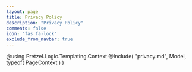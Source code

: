 ```yaml
---
layout: page
title: Privacy Policy
description: "Privacy Policy"
comments: false
icon: "fas fa-lock"
exclude_from_navbar: true
---
```

@using Pretzel.Logic.Templating.Context
@Include( "privacy.md", Model, typeof( PageContext ) )